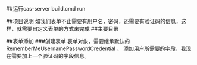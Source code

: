 
##运行cas-server
build.cmd run

##项目说明
如我们表单不止需要有用户名，密码，还需要有验证码的信息，这样，就需要自定义表单的方式来完成
##主要目录

##表单添加
###创建表单
表单对象，需要继承默认的RememberMeUsernamePasswordCredential ，
添加用户所需要的字段，我现在需要加上一个验证码的字段信息。
